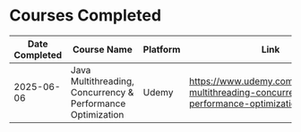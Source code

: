 # Courses Completed

| Date Completed | Course Name                                                 | Platform | Link                                                                                  |
| -------------- | ----------------------------------------------------------- | -------- | ------------------------------------------------------------------------------------- |
| 2025-06-06     | Java Multithreading, Concurrency & Performance Optimization | Udemy    | <https://www.udemy.com/course/java-multithreading-concurrency-performance-optimization> |
